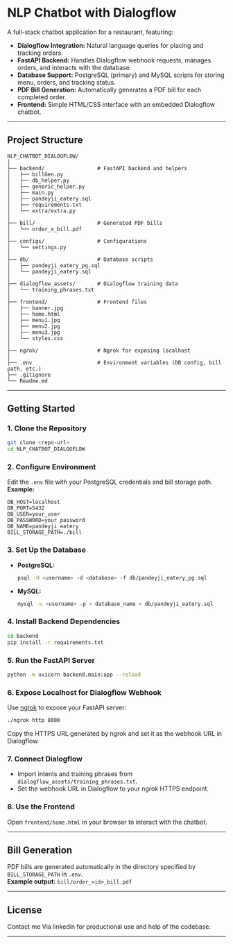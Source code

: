 # NLP Chatbot with Dialogflow

A full-stack chatbot application for a restaurant, featuring:

- **Dialogflow Integration:** Natural language queries for placing and tracking orders.
- **FastAPI Backend:** Handles Dialogflow webhook requests, manages orders, and interacts with the database.
- **Database Support:** PostgreSQL (primary) and MySQL scripts for storing menu, orders, and tracking status.
- **PDF Bill Generation:** Automatically generates a PDF bill for each completed order.
- **Frontend:** Simple HTML/CSS interface with an embedded Dialogflow chatbot.

---

## Project Structure

```plaintext
NLP_CHATBOT_DIALOGFLOW/
│
├── backend/                 # FastAPI backend and helpers
│   ├── billGen.py
│   ├── db_helper.py
│   ├── generic_helper.py
│   ├── main.py
│   ├── pandeyji_eatery.sql
│   ├── requirements.txt
│   └── extra/extra.py
│
├── bill/                    # Generated PDF bills
│   └── order_x_bill.pdf
│
├── configs/                 # Configurations
│   └── settings.py
│
├── db/                      # Database scripts
│   ├── pandeyji_eatery_pg.sql
│   └── pandeyji_eatery.sql
│
├── dialogflow_assets/       # Dialogflow training data
│   └── training_phrases.txt
│
├── frontend/                # Frontend files
│   ├── banner.jpg
│   ├── home.html
│   ├── menu1.jpg
│   ├── menu2.jpg
│   ├── menu3.jpg
│   └── styles.css
│
├── ngrok/                   # Ngrok for exposing localhost
│
├── .env                     # Environment variables (DB config, bill path, etc.)
├── .gitignore
└── Readme.md
```

---

## Getting Started

### 1. Clone the Repository

```sh
git clone <repo-url>
cd NLP_CHATBOT_DIALOGFLOW
```

### 2. Configure Environment

Edit the `.env` file with your PostgreSQL credentials and bill storage path.  
**Example:**
```env
DB_HOST=localhost
DB_PORT=5432
DB_USER=your_user
DB_PASSWORD=your_password
DB_NAME=pandeyji_eatery
BILL_STORAGE_PATH=./bill
```

### 3. Set Up the Database

- **PostgreSQL:**
  ```sh
  psql -U <username> -d <database> -f db/pandeyji_eatery_pg.sql
  ```
- **MySQL:**
  ```sh
  mysql -u <username> -p < database_name < db/pandeyji_eatery.sql
  ```

### 4. Install Backend Dependencies

```sh
cd backend
pip install -r requirements.txt
```

### 5. Run the FastAPI Server

```sh
python -m uvicorn backend.main:app --reload
```

### 6. Expose Localhost for Dialogflow Webhook

Use [ngrok](https://ngrok.com/) to expose your FastAPI server:
```sh
./ngrok http 8000
```
Copy the HTTPS URL generated by ngrok and set it as the webhook URL in Dialogflow.

### 7. Connect Dialogflow

- Import intents and training phrases from `dialogflow_assets/training_phrases.txt`.
- Set the webhook URL in Dialogflow to your ngrok HTTPS endpoint.

### 8. Use the Frontend

Open `frontend/home.html` in your browser to interact with the chatbot.

---

## Bill Generation

PDF bills are generated automatically in the directory specified by `BILL_STORAGE_PATH` in `.env`.  
**Example output:** `bill/order_<id>_bill.pdf`

---

## License

Contact me Via linkedin for productional use and help of the codebase.

---

